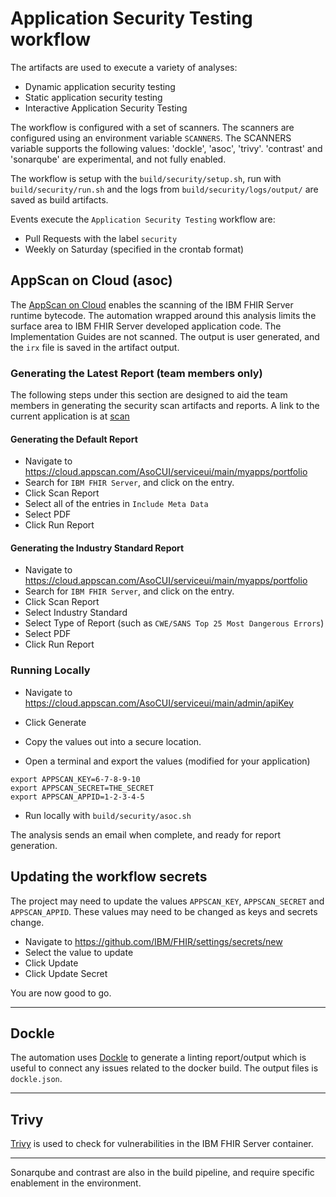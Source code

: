 # Application Security Testing workflow

The artifacts are used to execute a variety of analyses:
- Dynamic application security testing 
- Static application security testing 
- Interactive Application Security Testing
 
The workflow is configured with a set of scanners. The scanners are configured using an environment variable `SCANNERS`.  The SCANNERS variable supports the following values: 'dockle', 'asoc', 'trivy'. 'contrast' and 'sonarqube' are experimental, and not fully enabled.

The workflow is setup with the `build/security/setup.sh`, run with `build/security/run.sh` and the logs from `build/security/logs/output/` are saved as build artifacts.

Events execute the `Application Security Testing` workflow are: 
- Pull Requests with the label `security`
- Weekly on Saturday (specified in the crontab format)

## AppScan on Cloud (asoc)

The [AppScan on Cloud](https://help.hcltechsw.com/appscan/ASoC/src_cli_linux_analysis.html#src_cli_linux_analysis__queue_analysis) enables the scanning of the IBM FHIR Server runtime bytecode. The automation wrapped around this analysis limits the surface area to IBM FHIR Server developed application code. The Implementation Guides are not scanned. The output is user generated, and the `irx` file is saved in the artifact output.

### Generating the Latest Report (team members only)
The following steps under this section are designed to aid the team members in generating the security scan artifacts and reports. A link to the current application is at [scan](https://cloud.appscan.com/AsoCUI/serviceui/main/myapps/oneapp/c4658cf4-e742-4410-99d4-d1c4084b856e/scans)

#### Generating the Default Report

- Navigate to https://cloud.appscan.com/AsoCUI/serviceui/main/myapps/portfolio
- Search for `IBM FHIR Server`, and click on the entry.
- Click Scan Report 
- Select all of the entries in `Include Meta Data`
- Select PDF
- Click Run Report

#### Generating the Industry Standard Report

- Navigate to https://cloud.appscan.com/AsoCUI/serviceui/main/myapps/portfolio
- Search for `IBM FHIR Server`, and click on the entry.
- Click Scan Report 
- Select Industry Standard
- Select Type of Report (such as `CWE/SANS Top 25 Most Dangerous Errors`)
- Select PDF
- Click Run Report

### Running Locally

- Navigate to https://cloud.appscan.com/AsoCUI/serviceui/main/admin/apiKey
- Click Generate
- Copy the values out into a secure location. 

- Open a terminal and export the values (modified for your application)

```
export APPSCAN_KEY=6-7-8-9-10
export APPSCAN_SECRET=THE_SECRET
export APPSCAN_APPID=1-2-3-4-5
```
- Run locally with `build/security/asoc.sh`

The analysis sends an email when complete, and ready for report generation.

## Updating the workflow secrets

The project may need to update the values `APPSCAN_KEY`, `APPSCAN_SECRET` and `APPSCAN_APPID`. These values may need to be changed as keys and secrets change. 

- Navigate to https://github.com/IBM/FHIR/settings/secrets/new
- Select the value to update 
- Click Update
- Click Update Secret

You are now good to go.

<hr>

## Dockle

The automation uses [Dockle](https://github.com/goodwithtech/dockle) to generate a linting report/output which is useful to connect any issues related to the docker build.  The output files is `dockle.json`.

<hr>

## Trivy
[Trivy](https://github.com/aquasecurity/trivy#embed-in-dockerfile) is used to check for vulnerabilities in the IBM FHIR Server container.

<hr>

Sonarqube and contrast are also in the build pipeline, and require specific enablement in the environment.
